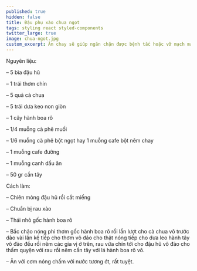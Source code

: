 ```yaml
---
published: true
hidden: false
title: Đậu phụ xào chua ngọt
tags: styling react styled-components
twitter_large: true
image: chua-ngot.jpg
custom_excerpt: Ăn chay sẽ giúp ngăn chặn được bệnh tắc hoặc vỡ mạch máu ở người tăng huyết áp, hạn chế tai biến nhồi máu cơ tim.
---
```



Nguyên liệu:

– 5 bìa đậu hũ

– 1 trái thơm chín

– 5 quả cà chua

– 5 trái dưa keo non giòn

– 1 cây hành boa rô

– 1/4 muỗng cà phê muối

– 1/6 muỗng cà phê bột ngọt hay 1 muỗng cafe bột nêm chay

– 1 muỗng cafe đường

– 1 muỗng canh dầu ăn

– 50 gr cần tây

Cách làm:

– Chiên mỏng đậu hũ rồi cắt miếng

– Chuẩn bị rau xào

– Thái nhỏ gốc hành boa rô

– Bắc chảo nóng phi thơm gốc hành boa rô rồi lần lượt cho cà chua vô trước dảo vài lần kế tiếp cho thơm vô đảo cho thật nóng tiếp cho dưa leo hành tây vô đảo đều rồi nêm các gia vị ở trên, rau vừa chín tới cho đậu hũ vô đảo cho thấm quyện với rau rồi nêm cần tây với lá hành boa rô vô.

– Ăn với cơm nóng chấm với nước tương ớt, rất tuyệt.